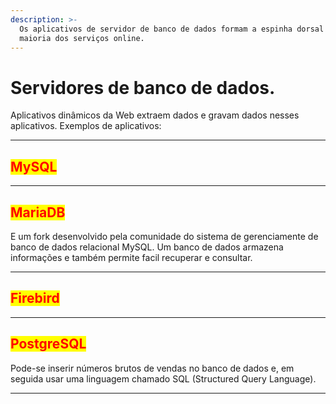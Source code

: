 ```yaml
---
description: >-
  Os aplicativos de servidor de banco de dados formam a espinha dorsal da
  maioria dos serviços online.
---
```


# Servidores de banco de dados.

Aplicativos dinâmicos da Web extraem dados e gravam dados nesses aplicativos. Exemplos de aplicativos:

***

## <mark style="color:red;">MySQL</mark>

***

## <mark style="color:red;">MariaDB</mark>&#x20;

E um fork desenvolvido pela comunidade do sistema de gerenciamente de banco de dados relacional MySQL. Um banco de dados armazena informações e também permite facil recuperar e consultar.&#x20;

***

## <mark style="color:red;">Firebird</mark>

***

## <mark style="color:red;">PostgreSQL</mark>&#x20;

Pode-se inserir números brutos de vendas no banco de dados e, em seguida usar uma linguagem chamado SQL (Structured Query Language).

***
